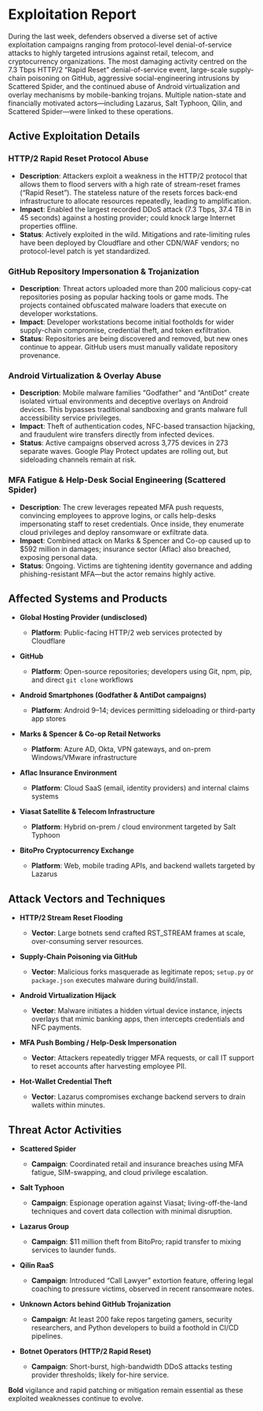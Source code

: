 # Exploitation Report

During the last week, defenders observed a diverse set of active exploitation campaigns ranging from protocol-level denial-of-service attacks to highly targeted intrusions against retail, telecom, and cryptocurrency organizations. The most damaging activity centred on the 7.3 Tbps HTTP/2 “Rapid Reset” denial-of-service event, large-scale supply-chain poisoning on GitHub, aggressive social-engineering intrusions by Scattered Spider, and the continued abuse of Android virtualization and overlay mechanisms by mobile-banking trojans. Multiple nation-state and financially motivated actors—including Lazarus, Salt Typhoon, Qilin, and Scattered Spider—were linked to these operations.

## Active Exploitation Details

### HTTP/2 Rapid Reset Protocol Abuse
- **Description**: Attackers exploit a weakness in the HTTP/2 protocol that allows them to flood servers with a high rate of stream-reset frames (“Rapid Reset”). The stateless nature of the resets forces back-end infrastructure to allocate resources repeatedly, leading to amplification.  
- **Impact**: Enabled the largest recorded DDoS attack (7.3 Tbps, 37.4 TB in 45 seconds) against a hosting provider; could knock large Internet properties offline.  
- **Status**: Actively exploited in the wild. Mitigations and rate-limiting rules have been deployed by Cloudflare and other CDN/WAF vendors; no protocol-level patch is yet standardized.  

### GitHub Repository Impersonation & Trojanization
- **Description**: Threat actors uploaded more than 200 malicious copy-cat repositories posing as popular hacking tools or game mods. The projects contained obfuscated malware loaders that execute on developer workstations.  
- **Impact**: Developer workstations become initial footholds for wider supply-chain compromise, credential theft, and token exfiltration.  
- **Status**: Repositories are being discovered and removed, but new ones continue to appear. GitHub users must manually validate repository provenance.  

### Android Virtualization & Overlay Abuse
- **Description**: Mobile malware families “Godfather” and “AntiDot” create isolated virtual environments and deceptive overlays on Android devices. This bypasses traditional sandboxing and grants malware full accessibility service privileges.  
- **Impact**: Theft of authentication codes, NFC-based transaction hijacking, and fraudulent wire transfers directly from infected devices.  
- **Status**: Active campaigns observed across 3,775 devices in 273 separate waves. Google Play Protect updates are rolling out, but sideloading channels remain at risk.  

### MFA Fatigue & Help-Desk Social Engineering (Scattered Spider)
- **Description**: The crew leverages repeated MFA push requests, convincing employees to approve logins, or calls help-desks impersonating staff to reset credentials. Once inside, they enumerate cloud privileges and deploy ransomware or exfiltrate data.  
- **Impact**: Combined attack on Marks & Spencer and Co-op caused up to $592 million in damages; insurance sector (Aflac) also breached, exposing personal data.  
- **Status**: Ongoing. Victims are tightening identity governance and adding phishing-resistant MFA—but the actor remains highly active.  

## Affected Systems and Products

- **Global Hosting Provider (undisclosed)**  
  - **Platform**: Public-facing HTTP/2 web services protected by Cloudflare  

- **GitHub**  
  - **Platform**: Open-source repositories; developers using Git, npm, pip, and direct `git clone` workflows  

- **Android Smartphones (Godfather & AntiDot campaigns)**  
  - **Platform**: Android 9–14; devices permitting sideloading or third-party app stores  

- **Marks & Spencer & Co-op Retail Networks**  
  - **Platform**: Azure AD, Okta, VPN gateways, and on-prem Windows/VMware infrastructure  

- **Aflac Insurance Environment**  
  - **Platform**: Cloud SaaS (email, identity providers) and internal claims systems  

- **Viasat Satellite & Telecom Infrastructure**  
  - **Platform**: Hybrid on-prem / cloud environment targeted by Salt Typhoon  

- **BitoPro Cryptocurrency Exchange**  
  - **Platform**: Web, mobile trading APIs, and backend wallets targeted by Lazarus  

## Attack Vectors and Techniques

- **HTTP/2 Stream Reset Flooding**  
  - **Vector**: Large botnets send crafted RST_STREAM frames at scale, over-consuming server resources.  

- **Supply-Chain Poisoning via GitHub**  
  - **Vector**: Malicious forks masquerade as legitimate repos; `setup.py` or `package.json` executes malware during build/install.  

- **Android Virtualization Hijack**  
  - **Vector**: Malware initiates a hidden virtual device instance, injects overlays that mimic banking apps, then intercepts credentials and NFC payments.  

- **MFA Push Bombing / Help-Desk Impersonation**  
  - **Vector**: Attackers repeatedly trigger MFA requests, or call IT support to reset accounts after harvesting employee PII.  

- **Hot-Wallet Credential Theft**  
  - **Vector**: Lazarus compromises exchange backend servers to drain wallets within minutes.  

## Threat Actor Activities

- **Scattered Spider**  
  - **Campaign**: Coordinated retail and insurance breaches using MFA fatigue, SIM-swapping, and cloud privilege escalation.  

- **Salt Typhoon**  
  - **Campaign**: Espionage operation against Viasat; living-off-the-land techniques and covert data collection with minimal disruption.  

- **Lazarus Group**  
  - **Campaign**: $11 million theft from BitoPro; rapid transfer to mixing services to launder funds.  

- **Qilin RaaS**  
  - **Campaign**: Introduced “Call Lawyer” extortion feature, offering legal coaching to pressure victims, observed in recent ransomware notes.  

- **Unknown Actors behind GitHub Trojanization**  
  - **Campaign**: At least 200 fake repos targeting gamers, security researchers, and Python developers to build a foothold in CI/CD pipelines.  

- **Botnet Operators (HTTP/2 Rapid Reset)**  
  - **Campaign**: Short-burst, high-bandwidth DDoS attacks testing provider thresholds; likely for-hire service.  

**Bold** vigilance and rapid patching or mitigation remain essential as these exploited weaknesses continue to evolve.